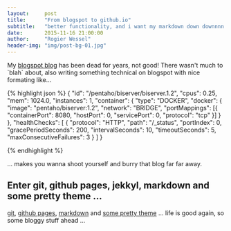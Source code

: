 ```yaml
---
layout:     post
title:      "From blogspot to github.io"
subtitle:   "better functionality, and i want my markdown down downnnn."
date:       2015-11-16 21:00:00
author:     "Rogier Wessel"
header-img: "img/post-bg-01.jpg"
---
```


<p>My <a href="https://rogierwessel.blogspot.nl">blogspot blog</a> has been dead for years, not good! There wasn't much to `blah` about, also writing something technical on blogspot with nice formating like... </p>

{% highlight json %}
{
  "id": "/pentaho/biserver/biserver.1.2",
  "cpus": 0.25,
  "mem": 1024.0,
  "instances": 1,
  "container": {
    "type": "DOCKER",
    "docker": {
      "image": "pentaho/biserver:1.2",
      "network": "BRIDGE",
      "portMappings": [{
        "containerPort": 8080,
        "hostPort": 0,
        "servicePort": 0,
        "protocol": "tcp"
      }]
    }
  },
  "healthChecks": [
   {
     "protocol": "HTTP",
     "path": "/_status",
     "portIndex": 0,
     "gracePeriodSeconds": 200,
     "intervalSeconds": 10,
     "timeoutSeconds": 5,
     "maxConsecutiveFailures": 3
   }
 ]
}

{% endhighlight %}

<p>... makes you wanna shoot yourself and burry that blog far far away.</p>

<h2 class="section-heading">Enter git, github pages, jekkyl, markdown and some pretty theme ... </h2>

<p><a href="https://en.wikipedia.org/wiki/Git_(software)">git</a>, <a href="https://pages.github.com/">github pages</a>, <a href="https://help.github.com/articles/github-flavored-markdown/">markdown</a> and <a href="http://ironsummitmedia.github.io/startbootstrap-clean-blog/">some pretty theme</a> ... life is good again, so some bloggy stuff ahead ...</p>
